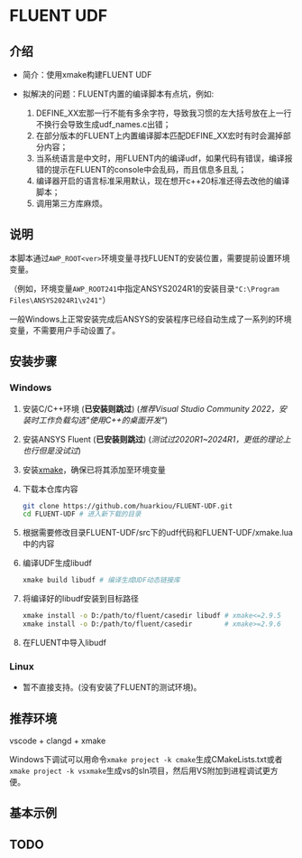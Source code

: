 # FLUENT UDF

## 介绍

- 简介：使用xmake构建FLUENT UDF

- 拟解决的问题：FLUENT内置的编译脚本有点坑，例如:
    1. DEFINE_XX宏那一行不能有多余字符，导致我习惯的左大括号放在上一行不换行会导致生成udf_names.c出错；
    2. 在部分版本的FLUENT上内置编译脚本匹配DEFINE_XX宏时有时会漏掉部分内容；
    3. 当系统语言是中文时，用FLUENT内的编译udf，如果代码有错误，编译报错的提示在FLUENT的console中会乱码，而且信息多且乱；
    4. 编译器开启的语言标准采用默认，现在想开c++20标准还得去改他的编译脚本；
    5. 调用第三方库麻烦。

## 说明

本脚本通过```AWP_ROOT<ver>```环境变量寻找FLUENT的安装位置，需要提前设置环境变量。

（例如，环境变量```AWP_ROOT241```中指定ANSYS2024R1的安装目录```"C:\Program Files\ANSYS2024R1\v241"```）

一般Windows上正常安装完成后ANSYS的安装程序已经自动生成了一系列的环境变量，不需要用户手动设置了。

## 安装步骤

### Windows

1. 安装C/C++环境 (**已安装则跳过**) (*推荐Visual Studio Community 2022，安装时工作负载勾选"使用C++的桌面开发"*)

2. 安装ANSYS Fluent (**已安装则跳过**) (*测试过2020R1~2024R1，更低的理论上也行但是没试过*)

3. 安装[xmake](https://github.com/xmake-io/xmake/releases/)，确保已将其添加至环境变量

4. 下载本仓库内容
    ```sh
    git clone https://github.com/huarkiou/FLUENT-UDF.git
    cd FLUENT-UDF # 进入新下载的目录
    ```

5. 根据需要修改目录FLUENT-UDF/src下的udf代码和FLUENT-UDF/xmake.lua中的内容

6. 编译UDF生成libudf
    ```sh
    xmake build libudf # 编译生成UDF动态链接库
    ```
7. 将编译好的libudf安装到目标路径
    ```sh
    xmake install -o D:/path/to/fluent/casedir libudf # xmake<=2.9.5
    xmake install -o D:/path/to/fluent/casedir        # xmake>=2.9.6
    ```

8. 在FLUENT中导入libudf

### Linux

- 暂不直接支持。(没有安装了FLUENT的测试环境)。

## 推荐环境

vscode + clangd + xmake

Windows下调试可以用命令```xmake project -k cmake```生成CMakeLists.txt或者```xmake project -k vsxmake```生成vs的sln项目，然后用VS附加到进程调试更方便。

## 基本示例

## TODO
